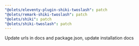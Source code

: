 ```yaml
---
"@olets/eleventy-plugin-shiki-twoslash": patch
"@olets/remark-shiki-twoslash": patch
"@olets/shiki": patch
"@olets/shiki-twoslash": patch
---
```


Update urls in docs and package.json, update installation docs
